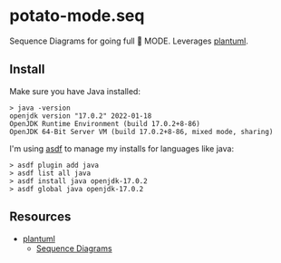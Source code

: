# potato-mode.seq

Sequence Diagrams for going full 🥔  MODE. Leverages [plantuml](https://plantuml.com/).

## Install

Make sure you have Java installed:

```
> java -version
openjdk version "17.0.2" 2022-01-18
OpenJDK Runtime Environment (build 17.0.2+8-86)
OpenJDK 64-Bit Server VM (build 17.0.2+8-86, mixed mode, sharing)
```

I'm using [asdf](https://asdf-vm.com/) to manage my installs for languages like java:

```
> asdf plugin add java
> asdf list all java
> asdf install java openjdk-17.0.2
> asdf global java openjdk-17.0.2
```

## Resources

* [plantuml](https://plantuml.com/)
  * [Sequence Diagrams](https://plantuml.com/sequence-diagram)
